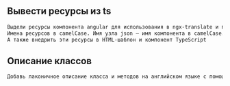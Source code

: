 ## Вывести ресурсы из ts

````md
Выдели ресурсы компонента angular для использования в ngx-translate и переведи ресурсы на английский и русский.
Имена ресурсов в camelCase. Имя узла json — имя компонента в camelCase.
А также внедрить эти ресурсы в HTML-шаблон и компонент TypeScript
````

## Описание классов
````md
Добавь лаконичное описание класса и методов на английском языке c помощью xml comment (summary, remarks)
````


